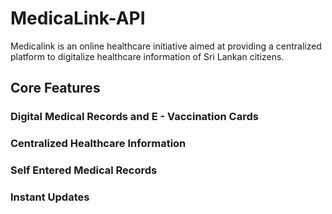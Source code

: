 # MedicaLink-API #

Medicalink is an online healthcare initiative aimed at providing a centralized platform to digitalize healthcare information of Sri Lankan citizens.

## Core Features ##

### Digital Medical Records and E - Vaccination Cards
### Centralized Healthcare Information
### Self Entered Medical Records
### Instant Updates
